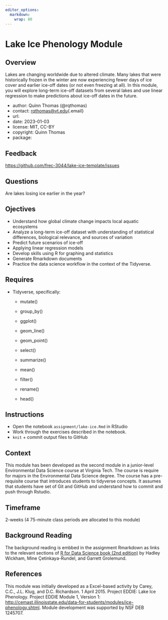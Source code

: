 ```yaml
---
editor_options: 
  markdown: 
    wrap: 80
---
```


# Lake Ice Phenology Module

## Overview

Lakes are changing worldwide due to altered climate. Many lakes that were
historically frozen in the winter are now experiencing fewer days of ice cover
and earlier ice-off dates (or not even freezing at all). In this module, you
will explore long-term ice-off datasets from several lakes and use linear
regression to make predictions about ice-off dates in the future.

-   author: Quinn Thomas (@rqthomas)
-   contact: [rqthomas\@vt.edu](mailto:rqthomas@vt.edu){.email}
-   url:
-   date: 2023-01-03
-   license: MIT, CC-BY
-   copyright: Quinn Thomas
-   package:

## Feedback

<https://github.com/frec-3044/lake-ice-template/issues>

## Questions

Are lakes losing ice earlier in the year?

## Ojectives

-   Understand how global climate change impacts local aquatic ecosystems
-   Analyze a long-term ice-off dataset with understanding of statistical
    differences, biological relevance, and sources of variation
-   Predict future scenarios of ice-off
-   Applying linear regression models
-   Develop skills using R for graphing and statistics
-   Generate Rmarkdown documents
-   Practice the data science workflow in the context of the Tidyverse.

## Requires

-   Tidyverse, specifically:

    -   mutate()

    -   group_by()

    -   ggplot()

    -   geom_line()

    -   geom_point()

    -   select()

    -   summarize()

    -   mean()

    -   filter()

    -   rename()

    -   head()

## Instructions

  - Open the notebook `assignment/lake-ice.Rmd` in RStudio
  - Work through the exercises described in the notebook.
  - `knit` + commit output files to GitHub

## Context

This module has been developed as the second module in a junior-level Environmental Data Science course at Virginia Tech.  The course is require for majors in the Environmental Data Science degree.  The course has a pre-requisite course that introduces students to tidyverse concepts.  It assumes that students have set of Git and GitHub and understand how to commit and push through Rstudio.

## Timeframe

2-weeks (4 75-minute class periods are allocated to this module)

## Background Reading

The background reading is embbed in the assignment Rmarkdown as links to the relevant sections of [R for Data Science book (2nd edition)](https://r4ds.hadley.nz) by Hadley Wickham, Mine Çetinkaya-Rundel, and Garrett Grolemund.


## References

This module was initially developed as a Excel-based activity by Carey, C.C.,
J.L. Klug, and D.C. Richardson. 1 April 2015. Project EDDIE: Lake Ice Phenology.
Project EDDIE Module 1, Version 1:
<http://cemast.illinoisstate.edu/data-for-students/modules/ice-phenology.shtml>.
Module development was supported by NSF DEB 1245707.
